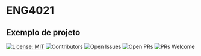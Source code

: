 # ENG4021
## Exemplo de projeto

[![License: MIT](https://img.shields.io/badge/license-MIT-green.svg)](https://opensource.org/licenses/MIT)
![Contributors](https://img.shields.io/github/contributors/AlexandreMeslin/ENG4021)
![Open Issues](https://img.shields.io/github/issues/AlexandreMeslin/ENG4021)
![Open PRs](https://img.shields.io/github/issues-pr/AlexandreMeslin/ENG4021)
![PRs Welcome](https://img.shields.io/badge/PRs-welcome-brightgreen.svg)
